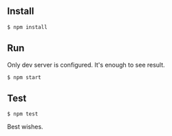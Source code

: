 ## Install

```
$ npm install
```
## Run
Only dev server is configured. It's enough to see result.

```
$ npm start
```
## Test

```
$ npm test
```
Best wishes.
